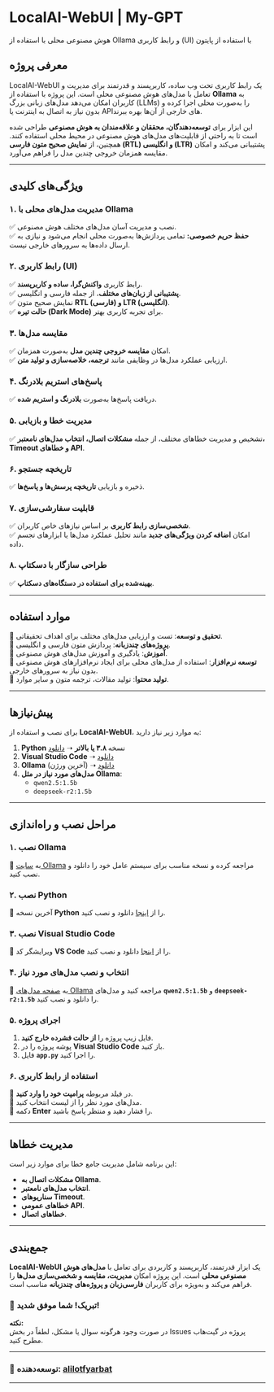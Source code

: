 # LocalAI-WebUI | My-GPT

هوش مصنوعی محلی با استفاده از Ollama و رابط کاربری (UI) با استفاده از پایتون 


## **معرفی پروژه**

LocalAI-WebUI یک رابط کاربری تحت وب ساده، کاربرپسند و قدرتمند برای مدیریت و تعامل با مدل‌های هوش مصنوعی محلی است. این پروژه با استفاده از **Ollama** به کاربران امکان می‌دهد مدل‌های زبانی بزرگ (LLMs) را به‌صورت محلی اجرا کرده و بدون نیاز به اتصال به اینترنت یا APIهای خارجی از آن‌ها بهره ببرند.

این ابزار برای **توسعه‌دهندگان، محققان و علاقه‌مندان به هوش مصنوعی** طراحی شده است تا به راحتی از قابلیت‌های مدل‌های هوش مصنوعی در محیط محلی استفاده کنند. همچنین، از **نمایش صحیح متون فارسی (RTL) و انگلیسی (LTR)** پشتیبانی می‌کند و امکان مقایسه همزمان خروجی چندین مدل را فراهم می‌آورد.

---

## **ویژگی‌های کلیدی**

### **۱. مدیریت مدل‌های محلی با Ollama**
✅ نصب و مدیریت آسان مدل‌های مختلف هوش مصنوعی.  
✅ **حفظ حریم خصوصی:** تمامی پردازش‌ها به‌صورت محلی انجام می‌شود و نیازی به ارسال داده‌ها به سرورهای خارجی نیست.  

### **۲. رابط کاربری (UI)**
✅ رابط کاربری **واکنش‌گرا، ساده و کاربرپسند**.  
✅ **پشتیبانی از زبان‌های مختلف**، از جمله فارسی و انگلیسی.  
✅ نمایش صحیح متون **RTL (فارسی) و LTR (انگلیسی)**.  
✅ **حالت تیره (Dark Mode)** برای تجربه کاربری بهتر.  

### **۳. مقایسه مدل‌ها**
✅ امکان **مقایسه خروجی چندین مدل** به‌صورت همزمان.  
✅ ارزیابی عملکرد مدل‌ها در وظایفی مانند **ترجمه، خلاصه‌سازی و تولید متن**.  

### **۴. پاسخ‌های استریم بلادرنگ**
✅ دریافت پاسخ‌ها به‌صورت **بلادرنگ و استریم شده**.  

### **۵. مدیریت خطا و بازیابی**
✅ تشخیص و مدیریت خطاهای مختلف، از جمله **مشکلات اتصال، انتخاب مدل‌های نامعتبر، Timeout و خطاهای API**.  

### **۶. تاریخچه جستجو**
✅ ذخیره و بازیابی **تاریخچه پرسش‌ها و پاسخ‌ها**.  

### **۷. قابلیت سفارشی‌سازی**
✅ **شخصی‌سازی رابط کاربری** بر اساس نیازهای خاص کاربران.  
✅ امکان **اضافه کردن ویژگی‌های جدید** مانند تحلیل عملکرد مدل‌ها یا ابزارهای تجسم داده.  

### **۸. طراحی سازگار با دسکتاپ**
✅ **بهینه‌شده برای استفاده در دستگاه‌های دسکتاپ**.  

---

## **موارد استفاده**

🔹 **تحقیق و توسعه**: تست و ارزیابی مدل‌های مختلف برای اهداف تحقیقاتی.  
🔹 **پروژه‌های چندزبانه**: پردازش متون فارسی و انگلیسی.  
🔹 **آموزش**: یادگیری و آموزش مدل‌های هوش مصنوعی.  
🔹 **توسعه نرم‌افزار**: استفاده از مدل‌های محلی برای ایجاد نرم‌افزارهای هوش مصنوعی بدون نیاز به سرورهای خارجی.  
🔹 **تولید محتوا**: تولید مقالات، ترجمه متون و سایر موارد.  

---

## **پیش‌نیازها**

برای نصب و استفاده از **LocalAI-WebUI**، به موارد زیر نیاز دارید:  

1. **Python** نسخه **۳.۸ یا بالاتر** ➝ [دانلود](https://www.python.org/downloads/)  
2. **Visual Studio Code** ➝ [دانلود](https://code.visualstudio.com/Download)  
3. **Ollama** (آخرین ورژن) ➝ [دانلود](https://ollama.com/download)  
4. **مدل‌های مورد نیاز در مثل  Ollama**:  
   - `qwen2.5:1.5b`  
   - `deepseek-r2:1.5b`  

---

## **مراحل نصب و راه‌اندازی**

### **۱. نصب Ollama**
🔹 به [سایت Ollama](https://ollama.com/download) مراجعه کرده و نسخه مناسب برای سیستم عامل خود را دانلود و نصب کنید.  

### **۲. نصب Python**
🔹 آخرین نسخه **Python** را از [اینجا](https://www.python.org/downloads/) دانلود و نصب کنید.  

### **۳. نصب Visual Studio Code**
🔹 ویرایشگر کد **VS Code** را از [اینجا](https://code.visualstudio.com/Download) دانلود و نصب کنید.  

### **۴. انتخاب و نصب مدل‌های مورد نیاز**
🔹 به [صفحه مدل‌های Ollama](https://ollama.com/models) مراجعه کنید و مدل‌های **`qwen2.5:1.5b`** و **`deepseek-r2:1.5b`** را دانلود و نصب کنید.  

### **۵. اجرای پروژه**
1. فایل زیپ پروژه را **از حالت فشرده خارج کنید**.  
2. پوشه پروژه را در **Visual Studio Code** باز کنید.  
3. فایل **`app.py`** را اجرا کنید.  

### **۶. استفاده از رابط کاربری**
🔹 در فیلد مربوطه **پرامپت خود را وارد کنید**.  
🔹 مدل‌های مورد نظر را از لیست انتخاب کنید.  
🔹 دکمه **Enter** را فشار دهید و منتظر پاسخ باشید.  

---

## **مدیریت خطاها**

این برنامه شامل مدیریت جامع خطا برای موارد زیر است:
- **مشکلات اتصال به Ollama**.  
- **انتخاب مدل‌های نامعتبر**.  
- **سناریوهای Timeout**.  
- **خطاهای عمومی API**.  
- **خطاهای اتصال**.  

---

## **جمع‌بندی**

**LocalAI-WebUI** یک ابزار قدرتمند، کاربرپسند و کاربردی برای تعامل با **مدل‌های هوش مصنوعی محلی** است. این پروژه امکان **مدیریت، مقایسه و شخصی‌سازی مدل‌ها** را فراهم می‌کند و به‌ویژه برای کاربران **فارسی‌زبان و پروژه‌های چندزبانه** مناسب است.  

### **🎉 تبریک! شما موفق شدید!**

**نکته:**  
در صورت وجود هرگونه سوال یا مشکل، لطفاً در بخش Issues پروژه در گیت‌هاب مطرح کنید.

---

### 👤 توسعه‌دهنده: [alilotfyarbat](https://github.com/alilotfyarbat)

---




